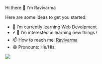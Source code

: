 Hi there 👋 I'm Ravivarma


<!-- **Ravivarma-Balthu-05/Ravivarma-Balthu-05** is a ✨ _special_ ✨ repository because its `README.md` (this file) appears on your GitHub profile. -->

Here are some ideas to get you started:

<!-- - 🔭 I’m currently working on Web Devolpment. -->
- 🌱 I’m currently learning Web Devolpment 
- ⚡ 👀 I’m interested in learning new things !
- 📫 How to reach me: [Ravivarma](https://ravivarma.vercel.app)
- 😄 Pronouns: He/His.
<!-- - 👯 I’m looking to collaborate on ... -->
<!-- - 🤔 I’m looking for help with ... -->
<!-- - 💬 Ask me about ... -->






<img src="https://github-readme-stats.vercel.app/api?username=ravivarma-balthu-05&&show_icons=true&title_color=ffffff&icon_color=bb2acf&text_color=daf7dc&bg_color=151515">
